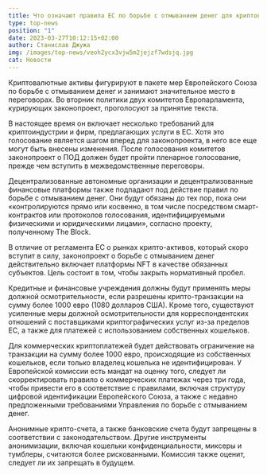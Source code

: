 ```yaml
---
title: Что означают правила ЕС по борьбе с отмыванием денег для криптовалюты
type: top-news
position: "1"
date: 2023-03-27T10:12:15+02:00
author: Станислав Джужа
img: /images/top-news/veoh2ycx3vjw5m2jejzf7wdsjq.jpg
cat: Новости
---
```

Криптовалютные активы фигурируют в пакете мер Европейского Союза по борьбе с отмыванием денег и занимают значительное место в переговорах. Во вторник политики двух комитетов Европарламента, курирующих законопроект, проголосуют за принятие текста. 

В настоящее время он включает несколько требований для криптоиндустрии и фирм, предлагающих услуги в ЕС. Хотя это голосование является шагом вперед для законопроекта, в него все еще могут быть внесены изменения. После голосования комитетов законопроект о ПОД должен будет пройти пленарное голосование, прежде чем вступить в межведомственные переговоры.

Децентрализованные автономные организации и децентрализованные финансовые платформы также подпадают под действие правил по борьбе с отмыванием денег. Они будут обязаны до тех пор, пока они «контролируются прямо или косвенно, в том числе посредством смарт-контрактов или протоколов голосования, идентифицируемыми физическими и юридическими лицами», согласно проекту, полученному The Block. 

В отличие от регламента ЕС о рынках крипто-активов, который скоро вступит в силу, законопроект о борьбе с отмыванием денег действительно включает платформы NFT в качестве обязанных субъектов. Цель состоит в том, чтобы закрыть нормативный пробел.  

Кредитные и финансовые учреждения должны будут применять меры должной осмотрительности, если разрешены крипто-транзакции на сумму более 1000 евро (1080 долларов США). Кроме того, существуют усиленные меры должной осмотрительности для корреспондентских отношений с поставщиками криптографических услуг из-за пределов ЕС, а также для платежей с использованием собственных кошельков. 

Для коммерческих криптоплатежей будет действовать ограничение на транзакции на сумму более 1000 евро, происходящие из собственных кошельков, если только владелец кошелька не идентифицирован. У Европейской комиссии есть мандат на оценку того, следует ли скорректировать правило о коммерческих платежах через три года, чтобы привести его в соответствие с правилами, включая структуру цифровой идентификации Европейского Союза, а также с недавно предложенными требованиями Управления по борьбе с отмыванием денег. 

Анонимные крипто-счета, а также банковские счета будут запрещены в соответствии с законодательством. Другие инструменты анонимизации, включая кошельки конфиденциальности, миксеры и тумблеры, считаются более рискованными. Комиссия также оценит, следует ли их запрещать в будущем.